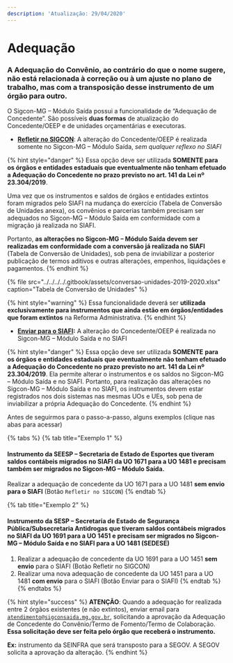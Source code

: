```yaml
---
description: 'Atualização: 29/04/2020'
---
```


# Adequação

### A Adequação do Convênio, ao contrário do que o nome sugere, não está relacionada à correção ou à um ajuste no plano de trabalho, mas com a transposição desse instrumento de um órgão para outro. 

 O Sigcon-MG – Módulo Saída possui a funcionalidade de “Adequação de Concedente”. São possíveis **duas formas** de atualização do Concedente/OEEP e de unidades orçamentárias e executoras.

*   [**Refletir no SIGCON**](refletir-no-sigcon.md): A alteração do Concedente/OEEP é realizada somente no Sigcon-MG – Módulo Saída, _sem qualquer reflexo no SIAFI_

{% hint style="danger" %}
Essa opção deve ser utilizada **SOMENTE para os órgãos e entidades estaduais que eventualmente não tenham efetuado a Adequação do Concedente no prazo previsto no art. 141 da Lei nº 23.304/2019**. 

Uma vez que os instrumentos e saldos de órgãos e entidades extintos foram migrados pelo SIAFI na mudança do exercício \(Tabela de Conversão de Unidades anexa\), os convênios e parcerias também precisam ser adequados no Sigcon-MG – Módulo Saída em conformidade com a migração já realizada no SIAFI. 

Portanto, **as alterações no Sigcon-MG – Módulo Saída devem ser realizadas em conformidade com a conversão já realizada no SIAFI** \(Tabela de Conversão de Unidades\), sob pena de inviabilizar a posterior publicação de termos aditivos e outras alterações, empenhos, liquidações e pagamentos.
{% endhint %}

{% file src="../../../../.gitbook/assets/conversao-unidades-2019-2020.xlsx" caption="Tabela de Conversão de Unidades" %}

{% hint style="warning" %}
 Essa funcionalidade deverá ser **utilizada exclusivamente para instrumentos que ainda estão em órgãos/entidades que foram extintos** na Reforma Administrativa.
{% endhint %}

*   [**Enviar para o SIAFI**](enviar-para-o-siafi.md)**:** A alteração do Concedente/OEEP é realizada no Sigcon-MG – Módulo Saída e no SIAFI

{% hint style="danger" %}
Essa opção deve ser utilizada **SOMENTE** **para os órgãos e entidades estaduais que eventualmente não tenham efetuado a Adequação do Concedente no prazo previsto no art. 141 da Lei nº 23.304/2019**. Ela permite alterar o instrumentos e os saldos no Sigcon-MG – Módulo Saída e no SIAFI. Portanto, para realização das alterações no Sigcon-MG – Módulo Saída e no SIAFI, os instrumentos devem estar registrados nos dois sistemas nas mesmas UOs e UEs, sob pena de inviabilizar a própria Adequação do Concedente.
{% endhint %}

Antes de seguirmos para o passo-a-passo, alguns exemplos \(clique nas abas para acessar\)

{% tabs %}
{% tab title="Exemplo 1" %}
#### Instrumento da SEESP – Secretaria de Estado de Esportes que tiveram saldos contábeis migrados no SIAFI da UO 1671 para a UO 1481 e precisam também ser migrados no Sigcon-MG – Módulo Saída.

 Realizar a adequação de concedente da UO 1671 para a UO 1481 **sem envio** **para o SIAFI** \(Botão `Refletir no SIGCON`\)
{% endtab %}

{% tab title="Exemplo 2" %}
#### Instrumento da SESP – Secretaria de Estado de Segurança Pública/Subsecretaria Antidrogas que tiveram saldos contábeis migrados no SIAFI da UO 1691 para a UO 1451 e precisam ser migrados no Sigcon-MG – Módulo Saída e no SIAFI para a UO 1481 \(SEDESE\)

1. Realizar a adequação de concedente da UO 1691 para a UO 1451 **sem envio** para o SIAFI \(Botão Refletir no SIGCON\)
2. Realizar uma nova adequação de concedente da UO 1451 para a UO 1481 **com envio** para o SIAFI \(Botão Enviar para o SIAFI\)
{% endtab %}
{% endtabs %}

{% hint style="success" %}
**ATENÇÃO**: Quando a adequação for realizada entre 2 órgãos existentes \(e não extintos\), enviar email para [`atendimento@sigconsaida.mg.gov.br`](mailto:%20atendimento@sigconsaida.mg.gov.br), solicitando a aprovação da Adequação de Concedente do Convênio/Termo de Fomento/Termo de Colaboração. **Essa solicitação deve ser feita pelo órgão que receberá o instrumento.** 

**Ex:** instrumento da SEINFRA que será transposto para a SEGOV. A SEGOV solicita a aprovação da alteração.
{% endhint %}

